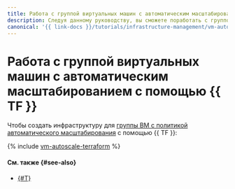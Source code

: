 ```yaml
---
title: Работа с группой виртуальных машин с автоматическим масштабированием с помощью {{ TF }}
description: Следуя данному руководству, вы сможете поработать с группой виртуальных машин с автоматическим масштабированием с помощью {{ TF }}.
canonical: '{{ link-docs }}/tutorials/infrastructure-management/vm-autoscale/terraform'
---
```


# Работа с группой виртуальных машин с автоматическим масштабированием с помощью {{ TF }}


Чтобы создать инфраструктуру для [группы ВМ с политикой автоматического масштабирования](index.md) c помощью {{ TF }}:

{% include [vm-autoscale-terraform](../../../_tutorials/infrastructure/vm-autoscale-terraform.md) %}

#### См. также {#see-also}

* [{#T}](console.md)